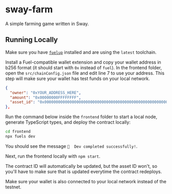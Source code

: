 # sway-farm

A simple farming game written in Sway.

## Running Locally

Make sure you have [`fuelup`](https://docs.fuel.network/guides/installation/) installed and are using the `latest` toolchain.

Install a Fuel-compatible wallet extension and copy your wallet address in b256 format (it should start with `0x` instead of `fuel`). In the frontend folder, open the `src/chainConfig.json` file and edit line 7 to use your address. This step will make sure your wallet has test funds on your local network.

```json
{
  "owner": "0xYOUR_ADDRESS_HERE",
  "amount": "0x00000000FFFFFFFF",
  "asset_id": "0x0000000000000000000000000000000000000000000000000000000000000000"
},
```

Run the command below inside the `frontend` folder to start a local node, generate TypeScript types, and deploy the contract locally:

```sh
cd frontend
npx fuels dev
```

You should see the message `🎉  Dev completed successfully!`.

Next, run the frontend locally with `npm start`.

The contract ID will automatically be updated, but the asset ID won't, so you'll have to make sure that is updated everytime the contract redeploys.

Make sure your wallet is also connected to your local network instead of the testnet.
